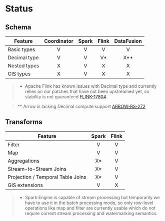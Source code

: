 # Status

## Schema

| Feature      | Coordinator | Spark | Flink | DataFusion |
| ------------ | :---------: | :---: | :---: | :--------: |
| Basic types  |      V      |   V   |   V   |     V      |
| Decimal type |      V      |   V   |  V*   |    X**     |
| Nested types |      X      |   V   |   X   |     X      |
| GIS types    |      X      |   V   |   X   |     X      |

> * Apache Flink has known issues with Decimal type and currently relies on our patches that have not been upstreamed yet, so stability is not guaranteed [FLINK-17804](https://issues.apache.org/jira/browse/FLINK-17804).

> ** Arrow is lacking Decimal compute support [ARROW-RS-272](https://github.com/apache/arrow-rs/issues/272)

## Transforms

| Feature                           | Spark | Flink |
| --------------------------------- | :---: | :---: |
| Filter                            |   V   |   V   |
| Map                               |   V   |   V   |
| Aggregations                      |  X*   |   V   |
| Stream-to-Stream Joins            |  X*   |   V   |
| Projection / Temporal Table Joins |  X*   |   V   |
| GIS extensions                    |   V   |   X   |

> * Spark Engine is capable of stream processing but temporarily we have to use it in the batch processing mode, so only row-level operations like map and filter are currently usable which do not require corrent stream processing and watermarking semantics.
